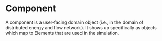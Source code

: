 # Component

A component is a user-facing domain object (i.e., in the domain of distributed energy and flow network).
It shows up specifically as objects which map to Elements that are used in the simulation.
